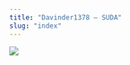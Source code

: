 ```yaml
---
title: "Davinder1378 – SUDA"
slug: "index"
---
```


[![](/wp-content/2007/11/Davinder1378-300x225.jpg)](/wp-content/2007/11/Davinder1378.jpg)